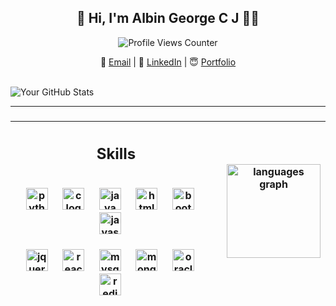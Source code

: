 <h2 align="center">👋 Hi, I'm Albin George C J 👨‍💻</h2>

<p align="center">
  <img src="https://profile-counter.glitch.me/albingcj/count.svg" alt="Profile Views Counter" />
</p>

<p align="center">
  📧 <a href="mailto:albingcj@gmail.com">Email</a> | 💼 <a href="https://linkedin.com/in/albingcj">LinkedIn</a> | 😇 <a href="http://albingcj.uk.to">Portfolio</a>
</p>
  <br><img src="https://github-readme-stats.vercel.app/api?username=albingcj&show_icons=true&theme=radical" alt="Your GitHub Stats"></p>

---




### 
|<h2 align="center">Skills</h2> <br clear="both"><div align="center">  <img src="https://cdn.jsdelivr.net/gh/devicons/devicon/icons/python/python-original.svg" height="35" alt="python logo"  />  <img width="15" />  <img src="https://cdn.jsdelivr.net/gh/devicons/devicon/icons/c/c-original.svg" height="35" alt="c logo"  />  <img width="15" />  <img src="https://cdn.jsdelivr.net/gh/devicons/devicon/icons/java/java-original.svg" height="35" alt="java logo"  />  <img width="15" />  <img src="https://cdn.jsdelivr.net/gh/devicons/devicon/icons/html5/html5-original.svg" height="35" alt="html5 logo"  />  <img width="15" /> <img src="https://cdn.jsdelivr.net/gh/devicons/devicon/icons/bootstrap/bootstrap-original.svg" height="35" alt="bootstrap logo"  />  <img width="15" />  <img src="https://cdn.jsdelivr.net/gh/devicons/devicon/icons/javascript/javascript-original.svg" height="35" alt="javascript logo"  />  <img width="15" /> <br><br>  <img src="https://cdn.jsdelivr.net/gh/devicons/devicon/icons/jquery/jquery-original.svg" height="35" alt="jquery logo"  />  <img width="15" />  <img src="https://cdn.jsdelivr.net/gh/devicons/devicon/icons/react/react-original.svg" height="35" alt="react logo"  /> <img width="15" /> <img src="https://cdn.jsdelivr.net/gh/devicons/devicon/icons/mysql/mysql-original.svg" height="35" alt="mysql logo"  />  <img width="15" />  <img src="https://cdn.jsdelivr.net/gh/devicons/devicon/icons/mongodb/mongodb-original.svg" height="35" alt="mongodb logo"  />  <img width="15" />  <img src="https://cdn.jsdelivr.net/gh/devicons/devicon/icons/oracle/oracle-original.svg" height="35" alt="oracle logo"  />  <img width="15" />  <img src="https://cdn.jsdelivr.net/gh/devicons/devicon/icons/redis/redis-original.svg" height="35" alt="redis logo"  />  <img width="15" /> </div>|<img src="https://github-readme-stats.vercel.app/api/top-langs?username=albingcj&locale=en&hide_title=false&layout=compact&card_width=320&langs_count=5&theme=dracula&hide_border=false&order=2" height="150" alt="languages graph"  /> |
| ------------------------------------------- | ---------------------------------------- |
